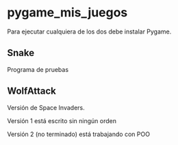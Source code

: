# pygame_mis_juegos

Para ejecutar cualquiera de los dos debe instalar Pygame.

## Snake

Programa de pruebas

## WolfAttack

Versión de Space Invaders.

Versión 1 está escrito sin ningún orden

Versión 2 (no terminado) está trabajando con POO
